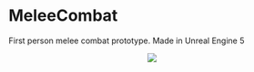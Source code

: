 # MeleeCombat

First person melee combat prototype.
Made in Unreal Engine 5

<p align="center">
  <img src="assets/gifs/gameplay.gif"><br/>
</p>


